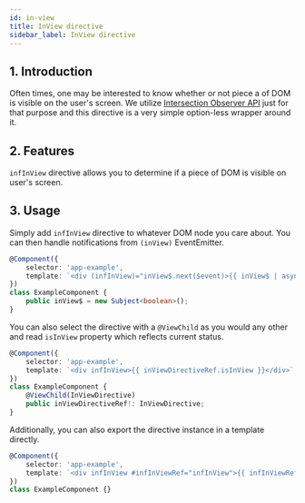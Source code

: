 ```yaml
---
id: in-view
title: InView directive
sidebar_label: InView directive
---
```


## 1. Introduction

Often times, one may be interested to know whether or not piece a of DOM is visible on the user's screen. We utilize [Intersection Observer API](https://developer.mozilla.org/en-US/docs/Web/API/Intersection_Observer_API) just for that purpose and this directive is a very simple option-less wrapper around it.

## 2. Features

`infInView` directive allows you to determine if a piece of DOM is visible on user's screen.

## 3. Usage

Simply add `infInView` directive to whatever DOM node you care about. You can then handle notifications from `(inView)` EventEmitter.

```ts
@Component({
	selector: 'app-example',
	template: `<div (infInView)="inView$.next($event)>{{ inView$ | async }}</div>`,
})
class ExampleComponent {
	public inView$ = new Subject<boolean>();
}
```

You can also select the directive with a `@ViewChild` as you would any other and read `isInView` property which reflects current status.

```ts
@Component({
	selector: 'app-example',
	template: `<div infInView>{{ inViewDirectiveRef.isInView }}</div>`,
})
class ExampleComponent {
	@ViewChild(InViewDirective)
	public inViewDirectiveRef!: InViewDirective;
}
```

Additionally, you can also export the directive instance in a template directly.

```ts
@Component({
	selector: 'app-example',
	template: `<div infInView #infInViewRef="infInView">{{ infInViewRef.isInView }}</div>`,
})
class ExampleComponent {}
```
